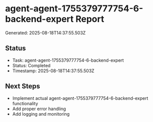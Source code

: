 # agent-agent-1755379777754-6-backend-expert Report

Generated: 2025-08-18T14:37:55.503Z

## Status
- Task: agent-agent-1755379777754-6-backend-expert
- Status: Completed
- Timestamp: 2025-08-18T14:37:55.503Z

## Next Steps
- Implement actual agent-agent-1755379777754-6-backend-expert functionality
- Add proper error handling
- Add logging and monitoring
